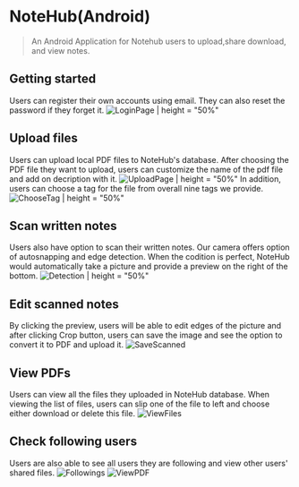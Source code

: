 # NoteHub(Android)
> An Android Application for Notehub users to upload,share download, and view notes.

## Getting started
Users can register their own accounts using email. They can also reset the password if they forget it.
![LoginPage | height = "50%" ](/Pictures/AndroidLogin.jpeg)

## Upload files
Users can upload local PDF files to NoteHub's database. After choosing the PDF file they want to upload, users can customize the name of the pdf file and add on decription with it. 
![UploadPage | height = "50%"](/Pictures/Upload.png)
In addition, users can choose a tag for the file from overall nine tags we provide.
![ChooseTag | height = "50%"](/Pictures/ChooseTag.png)

## Scan written notes
Users also have option to scan their written notes. Our camera offers option of autosnapping and edge detection. When the codition is perfect, NoteHub would automatically take a picture and provide a preview on the right of the bottom. 
![Detection | height = "50%"](/Pictures/Detection.png)

## Edit scanned notes
By clicking the preview, users will be able to edit edges of the picture and after clicking Crop button, users can save the image and see the option to convert it to PDF and upload it. 
![SaveScanned](/Pictures/CropAndSave.png)

## View PDFs
Users can view all the files they uploaded in NoteHub database. When viewing the list of files, users can slip one of the file to left and choose either download or delete this file.
![ViewFiles](/Pictures/View.jpg)

## Check following users
Users are also able to see all users they are following and view other users' shared files.
![Followings](/Pictures/Following.jpg)
![ViewPDF](/Pictures/FollowingPDF.jpg)
